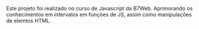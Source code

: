 Este projeto foi realizado no curso de Javascript da B7Web. Aprimorando os conhecimentos em intervalos em funções de JS, assim como manipulações de elemtos HTML.